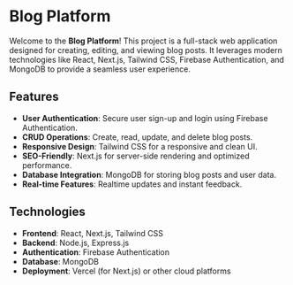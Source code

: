 # Blog Platform

Welcome to the **Blog Platform**! This project is a full-stack web application designed for creating, editing, and viewing blog posts. It leverages modern technologies like React, Next.js, Tailwind CSS, Firebase Authentication, and MongoDB to provide a seamless user experience.

## Features

- **User Authentication**: Secure user sign-up and login using Firebase Authentication.
- **CRUD Operations**: Create, read, update, and delete blog posts.
- **Responsive Design**: Tailwind CSS for a responsive and clean UI.
- **SEO-Friendly**: Next.js for server-side rendering and optimized performance.
- **Database Integration**: MongoDB for storing blog posts and user data.
- **Real-time Features**: Realtime updates and instant feedback.

## Technologies

- **Frontend**: React, Next.js, Tailwind CSS
- **Backend**: Node.js, Express.js
- **Authentication**: Firebase Authentication
- **Database**: MongoDB
- **Deployment**: Vercel (for Next.js) or other cloud platforms
